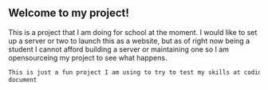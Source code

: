 ## Welcome to my project!
This is a project that I am doing for school at the moment. I would like to set up a server or two to launch this
as a website, but as of right now being a student I cannot afford building a server or maintaining one so I am 
opensourceing my project to see what happens.

```markdown
This is just a fun project I am using to try to test my skills at coding and integrating things into a website or html
document
